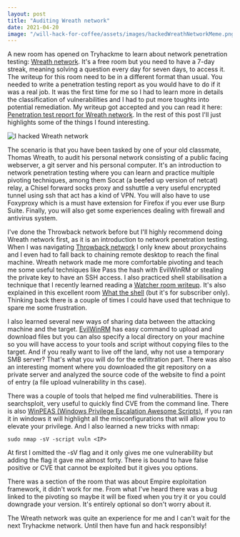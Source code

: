 ```yaml
---
layout: post
title: "Auditing Wreath network"
date: 2021-04-20
image: "/will-hack-for-coffee/assets/images/hackedWreathNetworkMeme.png"
---
```


A new room has opened on Tryhackme to learn about network penetration testing: [Wreath network](https://tryhackme.com/room/wreath). It's a free room but you need to have a 7-day streak, meaning  solving a question every day for seven days, to access it. The writeup for this room need to be in a different format than usual. You needed to write a penetration testing report as you would have to do if it was a real job. It was the first time for me so I had to learn more in details the classification of vulnerabilities and I had to put more toughts into potential remediation. My writeup got accepted and you can read it here: [Penetration test report for Wreath network](https://lolkatz.github.io/will-hack-for-coffee/writeups/penetrationTestReportWreathNetwork.pdf). In the rest of this post I'll just highlights some of the things I found interesting.

![I hacked Wreath network](/will-hack-for-coffee/assets/images/hackedWreathNetworkMeme.png)

The scenario is that you have been tasked by one of your old classmate, Thomas Wreath, to audit his personal network consisting of a public facing webserver, a git server and his personal computer. It's an introduction to network penetration testing where you can learn and practice multiple pivoting techniques, among them Socat (a beefed up version of netcat) relay, a Chisel forward socks proxy and sshuttle a very useful encrypted tunnel using ssh that act has a kind of VPN. You will also have to use Foxyproxy which is a must have extension for Firefox if you ever use Burp Suite. Finally, you will also get some experiences dealing with firewall and antivirus system.

I've done the Throwback network before but I'll highly recommend doing Wreath network first, as it is an introduction to network penetration testing. When I was navigating [Throwback network](https://tryhackme.com/room/throwback) I only knew about proxychains and I even had to fall back to chaining remote desktop to reach the final machine. Wreath network made me more comfortable pivoting and teach me some useful techniques like Pass the hash with EvilWinRM or stealing the private key to have an SSH access. I also practiced shell stabilisation a technique that I recently learned reading a [Watcher room writeup](https://blog.hackfest.ca/blog/TryHackMe-Walkthrough-Watcher). It's also explained in this excellent room [What the shell](https://tryhackme.com/room/introtoshells/) (but it's for subscriber only). Thinking back there is a couple of times I could have used that technique to spare me some frustration.

I also learned several new ways of sharing data between the attacking machine and the target. [EvilWinRM](https://github.com/Hackplayers/evil-winrm) has easy command to upload and download files but you can also specify a local directory on your machine so you will have access to your tools and script without copying files to the target. And if you really want to live off the land, why not use a temporary SMB server? That's what you will do for the exfiltration part. There was also an interesting moment where you downloaded the git repository on a private server and analyzed the source code of the website to find a point of entry (a file upload vulnerability in ths case).

There was a couple of tools that helped me find vulnerabilities. There is searchsploit, very useful to quickly find CVE from the command line. There is also [WinPEAS (Windows Privilege Escalation Awesome Scripts)](https://github.com/carlospolop/privilege-escalation-awesome-scripts-suite/tree/master/winPEAS), if you ran it in windows it will highlight all the misconfigurations that will allow you to elevate your privilege. And I also learned a new tricks with nmap:
````
sudo nmap -sV -script vuln <IP>
````
At first I omitted the -sV flag and it only gives me one vulnerability but adding the flag it gave me almost forty. There is bound to have false positive or CVE that cannot be exploited but it gives you options.

There was a section of the room that was about Empire exploitation framework, it didn't work for me. From what I've heard there was a bug linked to the pivoting so maybe it will be fixed when you try it or you could downgrade your version. It's entirely optional so don't worry about it.

The Wreath network was quite an experience for me and I can't wait for the next Tryhackme network. Until then have fun and hack responsibly!